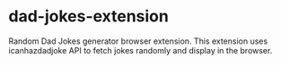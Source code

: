 # dad-jokes-extension

Random Dad Jokes generator browser extension. This extension uses icanhazdadjoke API to fetch jokes randomly and display in the browser.

